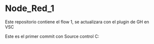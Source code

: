 # Node_Red_1
Este repositorio contiene el flow 1, se actualizara con el plugin de GH en VSC


Este es el primer commit con Source control  C: